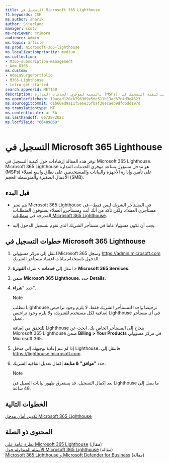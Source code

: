 ```yaml
---
title: التسجيل في Microsoft 365 Lighthouse
f1.keywords: CSH
ms.author: sharik
author: SKjerland
manager: scotv
ms-reviewer: crimora
audience: Admin
ms.topic: article
ms.prod: microsoft-365-lighthouse
ms.localizationpriority: medium
ms.collection:
- M365-subscription-management
- Adm_O365
ms.custom:
- AdminSurgePortfolio
- M365-Lighthouse
- intro-get-started
search.appverid: MET150
description: بالنسبة لموفري الخدمات المدارة (MSPs)، تعرف على كيفية التسجيل في Microsoft 365 Lighthouse.
ms.openlocfilehash: 19acad120e6796369e5de511b13ad37c4d9e4623
ms.sourcegitcommit: d1b60ed9a11f5e6e35fbaf30ecaeb9dfd6dd197d
ms.translationtype: MT
ms.contentlocale: ar-SA
ms.lasthandoff: 06/29/2022
ms.locfileid: "66489069"
---
```

# <a name="sign-up-for-microsoft-365-lighthouse"></a>التسجيل في Microsoft 365 Lighthouse

توفر هذه المقالة إرشادات حول كيفية التسجيل في Microsoft 365 Lighthouse. Microsoft 365 Lighthouse هو مدخل مسؤول يساعد موفري الخدمات المدارة (MSPs) على تأمين وإدارة الأجهزة والبيانات والمستخدمين على نطاق واسع لعملاء الأعمال الصغيرة والمتوسطة الحجم (SMB). 

## <a name="before-you-begin"></a>قبل البدء

- يتم نشر Microsoft 365 Lighthouse في المستأجر الشريك ليس فقط&mdash;في مستأجري العملاء، ولكن تأكد من أنك أنت ومستأجرو العملاء يستوفون المتطلبات المدرجة في [متطلبات Microsoft 365 Lighthouse](m365-lighthouse-requirements.md).

- يجب أن تكون مسؤولا عاما في مستأجر الشريك الذي تقوم بتسجيل الدخول إليه.

## <a name="steps-to-sign-up-for-microsoft-365-lighthouse"></a>خطوات التسجيل في Microsoft 365 Lighthouse

1. انتقل إلى مركز مسؤولي Microsoft 365 وسجل <a href="https://go.microsoft.com/fwlink/p/?linkid=2024339" target="_blank">https://admin.microsoft.com</a> الدخول باستخدام بيانات اعتماد مستأجر الشريك. 

2. انتقل إلى **خدمات** >  شراء **الفوترة** > **Microsoft 365 Services**.
   
3. ضمن **Microsoft 365 Lighthouse**، حدد **Details**. 

4. حدد **"شراء**".

    > [!NOTE]
    > تتطلب Lighthouse ترخيصا واحدا للمستأجر الشريك فقط. لا يلزم وجود تراخيص إضافية لكل مستخدم للشريك، ولا يلزم وجود تراخيص Lighthouse في أي مستأجر عميل. 

    للتحقق من إضافة Lighthouse بنجاح إلى المستأجر الخاص بك، ابحث عن Microsoft 365 Lighthouse ضمن **Billing > Your Products** في مركز مسؤولي Microsoft 365.

1. إذا لم تتم إعادة توجيهك إلى مدخل Lighthouse، فانتقل إلى <a href="https://go.microsoft.com/fwlink/p/?linkid=2168110" target="_blank">https://lighthouse.microsoft.com</a>.

1. حدد **"موافق" & متابعة** إكمال تعديل اتفاقية الشريك.

    > [!NOTE]
    > بعد إكمال التسجيل، قد يستغرق ظهور بيانات العميل في Lighthouse ما يصل إلى 48 ساعة.

## <a name="next-steps"></a>الخطوات التالية

[تكوين أمان مدخل Microsoft 365 Lighthouse](m365-lighthouse-configure-portal-security.md) 

## <a name="related-content"></a>المحتوى ذو الصلة

[نظرة عامة على Microsoft 365 Lighthouse](m365-lighthouse-overview.md) (مقال)   
[الأسئلة المتداولة حول Microsoft 365 Lighthouse](m365-lighthouse-faq.yml) (مقالة)   
[Microsoft 365 Lighthouse و Microsoft Defender for Business](../security/defender-business/mdb-lighthouse-integration.md) (مقالة)
